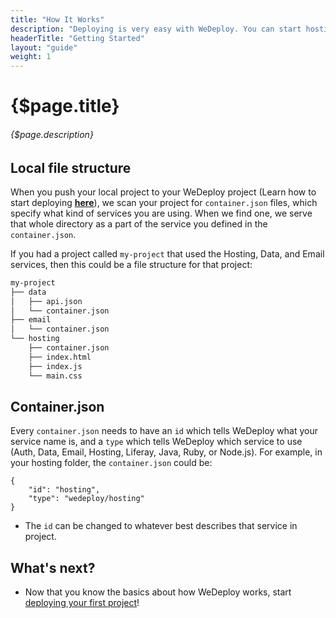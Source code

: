 ```yaml
---
title: "How It Works"
description: "Deploying is very easy with WeDeploy. You can start hosting your static files, buildling a database, or even sending an email within a couple of minutes!"
headerTitle: "Getting Started"
layout: "guide"
weight: 1
---
```


# {$page.title}

###### {$page.description}

<article id="1">

## Local file structure

When you push your local project to your WeDeploy project (Learn how to start deploying [**here**](docs/getting-started/deploying.html)), we scan your project for `container.json` files, which specify what kind of services you are using. When we find one, we serve that whole directory as a part of the service you defined in the `container.json`. 

If you had a project called `my-project` that used the Hosting, Data, and Email services, then this could be a file structure for that project:

```sh
my-project
├── data
│   ├── api.json
│   └── container.json
├── email
│   └── container.json
└── hosting
    ├── container.json
    ├── index.html
    ├── index.js
    └── main.css
```
</article>

<article id="2">

## Container.json

Every `container.json` needs to have an `id` which tells WeDeploy what your service name is, and a `type` which tells WeDeploy which service to use (Auth, Data, Email, Hosting, Liferay, Java, Ruby, or Node.js). For example, in your hosting folder, the `container.json` could be:

```application/json
{
	"id": "hosting",
	"type": "wedeploy/hosting"
}
```

* The `id` can be changed to whatever best describes that service in project.

</article>

## What's next?

* Now that you know the basics about how WeDeploy works, start [deploying your first project](/docs/getting-started/deploying.html)!
